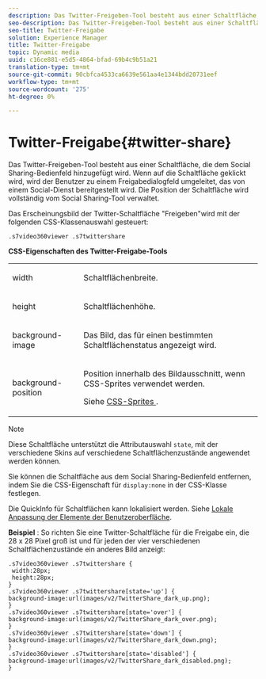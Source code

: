 ```yaml
---
description: Das Twitter-Freigeben-Tool besteht aus einer Schaltfläche, die dem Social Sharing-Bedienfeld hinzugefügt wird. Wenn auf die Schaltfläche geklickt wird, wird der Benutzer zu einem Freigabedialogfeld umgeleitet, das von einem Social-Dienst bereitgestellt wird. Die Position der Schaltfläche wird vollständig vom Social Sharing-Tool verwaltet.
seo-description: Das Twitter-Freigeben-Tool besteht aus einer Schaltfläche, die dem Social Sharing-Bedienfeld hinzugefügt wird. Wenn auf die Schaltfläche geklickt wird, wird der Benutzer zu einem Freigabedialogfeld umgeleitet, das von einem Social-Dienst bereitgestellt wird. Die Position der Schaltfläche wird vollständig vom Social Sharing-Tool verwaltet.
seo-title: Twitter-Freigabe
solution: Experience Manager
title: Twitter-Freigabe
topic: Dynamic media
uuid: c16ce881-e5d5-4864-bfad-69b4c9b51a21
translation-type: tm+mt
source-git-commit: 90cbfca4533ca6639e561aa4e1344bdd20731eef
workflow-type: tm+mt
source-wordcount: '275'
ht-degree: 0%

---
```



# Twitter-Freigabe{#twitter-share}

Das Twitter-Freigeben-Tool besteht aus einer Schaltfläche, die dem Social Sharing-Bedienfeld hinzugefügt wird. Wenn auf die Schaltfläche geklickt wird, wird der Benutzer zu einem Freigabedialogfeld umgeleitet, das von einem Social-Dienst bereitgestellt wird. Die Position der Schaltfläche wird vollständig vom Social Sharing-Tool verwaltet.

<!--<a id="section_ADDF98E91AF24F618289D1682A5FB13A"></a>-->

Das Erscheinungsbild der Twitter-Schaltfläche &quot;Freigeben&quot;wird mit der folgenden CSS-Klassenauswahl gesteuert:

```
.s7video360viewer .s7twittershare
```

**CSS-Eigenschaften des Twitter-Freigabe-Tools**

<table id="table_C48C56E696304C9BAFEE71BA9EA9A174"> 
 <tbody> 
  <tr> 
   <td colname="col1"> <p> <span class="codeph"> width </span> </p> </td> 
   <td colname="col2"> <p>Schaltflächenbreite. </p> </td> 
  </tr> 
  <tr> 
   <td colname="col1"> <p> <span class="codeph"> height </span> </p> </td> 
   <td colname="col2"> <p>Schaltflächenhöhe. </p> </td> 
  </tr> 
  <tr> 
   <td colname="col1"> <p> <span class="codeph"> background-image  </span> </p> </td> 
   <td colname="col2"> <p> Das Bild, das für einen bestimmten Schaltflächenstatus angezeigt wird. </p> </td> 
  </tr> 
  <tr> 
   <td colname="col1"> <p> <span class="codeph"> background-position  </span> </p> </td> 
   <td colname="col2"> <p> Position innerhalb des Bildausschnitt, wenn CSS-Sprites verwendet werden. </p> <p>Siehe <a href="../../../c-html5-aem-asset-viewers/c-html5-aem-video360/c-html5-aem-video360-customizingviewer/c-html5-aem-video360-customizingviewer.md#section-9b6d8d601cb441d08214dada7bb4eddc" format="dita" scope="local"> CSS-Sprites </a>. </p> </td> 
  </tr> 
 </tbody> 
</table>

>[!NOTE]
>
>Diese Schaltfläche unterstützt die Attributauswahl `state`, mit der verschiedene Skins auf verschiedene Schaltflächenzustände angewendet werden können.

Sie können die Schaltfläche aus dem Social Sharing-Bedienfeld entfernen, indem Sie die CSS-Eigenschaft für `display:none` in der CSS-Klasse festlegen.

Die QuickInfo für Schaltflächen kann lokalisiert werden. Siehe [Lokale Anpassung der Elemente der Benutzeroberfläche](../../../c-html5-aem-asset-viewers/c-html5-aem-video360/c-html5-aem-video360-localization.md#concept-16262b8096474d6c9c018c3e99110dd1).

**Beispiel** : So richten Sie eine Twitter-Schaltfläche für die Freigabe ein, die 28 x 28 Pixel groß ist und für jeden der vier verschiedenen Schaltflächenzustände ein anderes Bild anzeigt:

```
.s7video360viewer .s7twittershare { 
 width:28px; 
 height:28px; 
} 
.s7video360viewer .s7twittershare[state='up'] { 
background-image:url(images/v2/TwitterShare_dark_up.png); 
} 
.s7video360viewer .s7twittershare[state='over'] { 
background-image:url(images/v2/TwitterShare_dark_over.png); 
} 
.s7video360viewer .s7twittershare[state='down'] { 
background-image:url(images/v2/TwitterShare_dark_down.png); 
} 
.s7video360viewer .s7twittershare[state='disabled'] { 
background-image:url(images/v2/TwitterShare_dark_disabled.png); 
}
```


